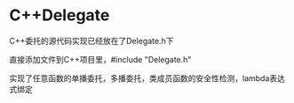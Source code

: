 # C++Delegate

C++委托的源代码实现已经放在了Delegate.h下

直接添加文件到C++项目里，#include "Delegate.h"

实现了任意函数的单播委托，多播委托，类成员函数的安全性检测，lambda表达式绑定
